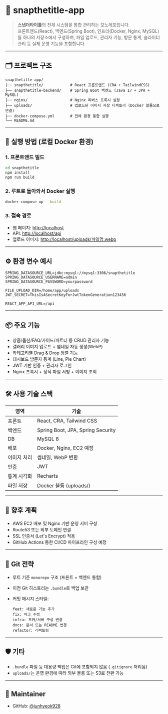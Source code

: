 # 📸 snapthetitle-app

> **스냅더타이틀**의 전체 시스템을 통합 관리하는 모노레포입니다.  
> 프론트엔드(React), 백엔드(Spring Boot), 인프라(Docker, Nginx, MySQL)를 하나의 저장소에서 구성하며, 파일 업로드, 관리자 기능, 방문 통계, 슬라이더 관리 등 실제 운영 기능을 포함합니다.

---

## 🗂 프로젝트 구조

```
snapthetitle-app/
├── snapthetitle/            # React 프론트엔드 (CRA + TailwindCSS)
├── snapthetitle-backend/    # Spring Boot 백엔드 (Java 17 + JPA + MySQL)
├── nginx/                   # Nginx 리버스 프록시 설정
├── uploads/                 # 업로드된 이미지 저장 디렉토리 (Docker 볼륨으로 연결)
├── docker-compose.yml       # 전체 환경 통합 실행
└── README.md
```

---

## 🚀 실행 방법 (로컬 Docker 환경)

### 1. 프론트엔드 빌드

```bash
cd snapthetitle
npm install
npm run build
```

### 2. 루트로 돌아와서 Docker 실행

```bash
docker-compose up --build
```

### 3. 접속 경로

- 웹 페이지: [http://localhost](http://localhost)
- API: [http://localhost/api](http://localhost/api)
- 업로드 이미지: [http://localhost/uploads/파일명.webp](http://localhost/uploads/파일명.webp)

---

## ⚙️ 환경 변수 예시

```env
SPRING_DATASOURCE_URL=jdbc:mysql://mysql:3306/snapthetitle
SPRING_DATASOURCE_USERNAME=admin
SPRING_DATASOURCE_PASSWORD=yourpassword

FILE_UPLOAD_DIR=/home/app/uploads
JWT_SECRET=ThisIsASecretKeyForJwtTokenGeneration123456

REACT_APP_API_URL=/api
```

---

## 📦 주요 기능

- 상품/옵션/FAQ/가이드/파트너 등 CRUD 관리자 기능
- 갤러리 이미지 업로드 + 썸네일 자동 생성(WebP)
- 카테고리별 Drag & Drop 정렬 기능
- 대시보드 방문자 통계 (Line, Pie Chart)
- JWT 기반 인증 + 관리자 로그인
- Nginx 프록시 + 정적 파일 서빙 + 이미지 조회

---

## 🛠 사용 기술 스택

| 영역 | 기술 |
|------|------|
| 프론트 | React, CRA, Tailwind CSS |
| 백엔드 | Spring Boot, JPA, Spring Security |
| DB | MySQL 8 |
| 배포 | Docker, Nginx, EC2 예정 |
| 이미지 처리 | 썸네일, WebP 변환 |
| 인증 | JWT |
| 통계 시각화 | Recharts |
| 파일 저장 | Docker 볼륨 (uploads/) |

---

## 📌 향후 계획

- AWS EC2 배포 및 Nginx 기반 운영 서버 구성
- Route53 또는 외부 도메인 연결
- SSL 인증서 (Let's Encrypt) 적용
- GitHub Actions 통한 CI/CD 파이프라인 구성 예정

---

## 📝 Git 전략

- 루트 기준 `monorepo` 구조 (프론트 + 백엔드 통합)
- 이전 Git 히스토리는 `.bundle`로 백업 보관
- 커밋 메시지 스타일:

  ```
  feat: 새로운 기능 추가
  fix: 버그 수정
  infra: 도커/서버 구성 변경
  docs: 문서 또는 README 변경
  refactor: 리팩토링
  ```

---

## 🛡️ 기타

- `.bundle` 파일 등 대용량 백업은 Git에 포함되지 않음 (`.gitignore` 처리됨)
- `uploads/`는 운영 환경에 따라 외부 볼륨 또는 S3로 전환 가능

---

## 👤 Maintainer

- GitHub: [@junhyeok928](https://github.com/junhyeok928)

